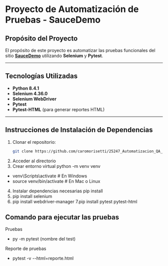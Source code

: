 # Proyecto de Automatización de Pruebas - SauceDemo

## Propósito del Proyecto
El propósito de este proyecto es automatizar las pruebas funcionales del sitio **[SauceDemo](https://www.saucedemo.com/)** utilizando **Selenium** y **Pytest**.  

---

## Tecnologías Utilizadas
- **Python 8.4.1**
- **Selenium 4.36.0**
- **Selenium WebDriver**
- **Pytest**
- **Pytest-HTML** (para generar reportes HTML)

---

## Instrucciones de Instalación de Dependencias

1. Clonar el repositorio:
   ```bash
   git clone https://github.com/caromorisetti/25247_Automatizacion_QA_Morisetti_Carolina.git
2. Acceder al directorio 
3. Crear entorno virtual
  python -m venv venv
- venv\Scripts\activate   # En Windows
- source venv/bin/activate  # En Mac o Linux
4. Instalar dependencias necesarias
   pip install
5. pip install selenium
6. pip install webdriver-manager
7.pip install pytest pytest-html

## Comando para ejecutar las pruebas
Pruebas
 - py -m pytest (nombre del test)

Reporte de pruebas
 - pytest -v --html=reporte.html
